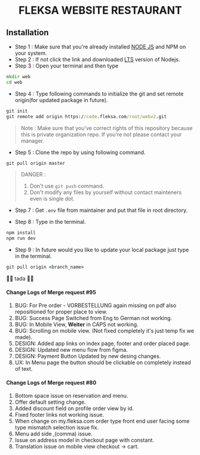 <div align="center">
 <h1> FLEKSA WEBSITE RESTAURANT </h1>
</div>

## Installation

- Step 1 : Make sure that you're already installed [NODE JS](https://nodejs.org) and NPM on your system.
- Step 2 : If not click the link and downloaded [LTS](https://nodejs.org/dist/v14.15.0/node-v14.15.0-x64.msi) version of Nodejs.
- Step 3 : Open your terminal and then type

```cmd
mkdir web
cd web
```

- Step 4 : Type following commands to initialize the git and set remote origin(for updated package in future).

```cmd
git init
git remote add origin https://code.fleksa.com/root/webv2.git
```

> Note : Make sure that you've correct rights of this repository because this is private organization repo. If you're not please contact your manager.

- Step 5 : Clone the repo by using following command.

```cmd
git pull origin master
```

> DANGER :
>
> 1. Don't use `git push` command.
> 2. Don't modify any files by yourself without contact mainteners even is single dot.

- Step 7 : Get `.env` file from maintainer and put that file in root directory.

- Step 8 : Type in the terminal.

```cmd
npm install
npm run dev
```

- Step 9 : In future would you like to update your local package just type in the terminal.

```cmd
git pull origin <branch_name>
```

🎉🎉 tada 🎉🎉

#### Change Logs of Merge request #95

1. BUG: For Pre order - VORBESTELLUNG again missing on pdf also repositioned for proper place to view.
2. BUG: Success Page Switched from Eng to German not working.
3. BUG: In Mobile View, **Weiter** in CAPS not working.
4. BUG: Scrolling on mobile view. (Not fixed completely it's just temp fix we made).
5. DESIGN: Added app links on index page, footer and order placed page.
6. DESIGN: Updated new menu flow from figma.
7. DESIGN: Payment Button Updated by new desing changes.
8. UX: In Menu page the button should be clickable on completely instead of text.

#### Change Logs of Merge request #80

1. Bottom space issue on reservation and menu.
2. Offer default setting change.
3. Added discount field on profile order view by id.
4. Fixed footer links not working issue.
5. When change on my.fleksa.com order type front end user facing some type mismatch selection issue fix.
6. Menu add side ,(comma) issue.
7. Issue on address model in checkout page with constant.
8. Translation issue on mobile view checkout -> cart.
